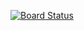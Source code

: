 [![Board Status](https://dev.azure.com/engjellushaer/c04dd773-7f95-432e-b4f7-bd389ea0a4b4/3f750269-dfb3-435d-aa16-f5e4196100c5/_apis/work/boardbadge/2d452ca5-a988-40f4-a1a3-decae97800ba)](https://dev.azure.com/engjellushaer/c04dd773-7f95-432e-b4f7-bd389ea0a4b4/_boards/board/t/3f750269-dfb3-435d-aa16-f5e4196100c5/Microsoft.RequirementCategory)